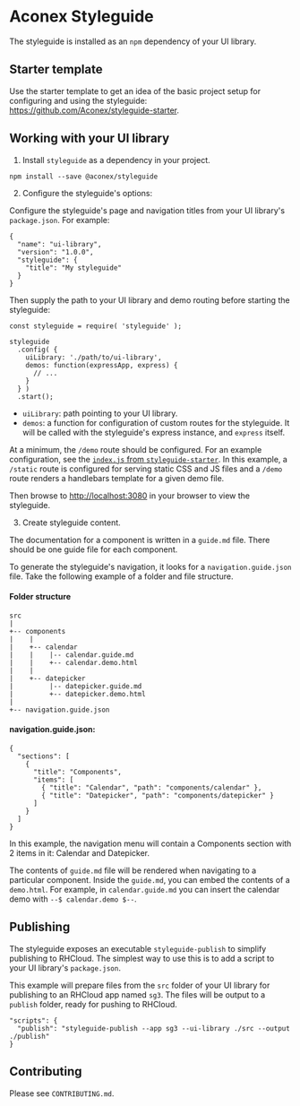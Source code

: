# Aconex Styleguide

The styleguide is installed as an `npm` dependency of your UI library.

## Starter template

Use the starter template to get an idea of the basic project setup for configuring and using the styleguide: <https://github.com/Aconex/styleguide-starter>.

## Working with your UI library

1. Install `styleguide` as a dependency in your project.

  ```
  npm install --save @aconex/styleguide
  ```

2. Configure the styleguide's options:

  Configure the styleguide's page and navigation titles from your UI library's `package.json`. For example:

  ```
  {
    "name": "ui-library",
    "version": "1.0.0",
    "styleguide": {
      "title": "My styleguide"
    }
  }
  ```

  Then supply the path to your UI library and demo routing before starting the styleguide:

  ```
  const styleguide = require( 'styleguide' );

  styleguide
    .config( {
      uiLibrary: './path/to/ui-library',
      demos: function(expressApp, express) {
        // ...
      }
    } )
    .start();
  ```

  - `uiLibrary`: path pointing to your UI library.
  - `demos`: a function for configuration of custom routes for the styleguide. It will be called with the styleguide's express instance, and `express` itself.

  At a minimum, the `/demo` route should be configured. For an example configuration, see the [`index.js` from `styleguide-starter`](https://github.com/Aconex/styleguide-starter/blob/master/index.js). In this example, a `/static` route is configured for serving static CSS and JS files and a `/demo` route renders a handlebars template for a given demo file.

  Then browse to <http://localhost:3080> in your browser to view the styleguide.

3. Create styleguide content.

  The documentation for a component is written in a `guide.md` file. There should be one guide file for each component.

  To generate the styleguide's navigation, it looks for a `navigation.guide.json` file. Take the following example of a folder and file structure.

  #### Folder structure

  ```
  src
  |
  +-- components
  |    |
  |    +-- calendar
  |    |    |-- calendar.guide.md
  |    |    +-- calendar.demo.html
  |    |
  |    +-- datepicker
  |         |-- datepicker.guide.md
  |         +-- datepicker.demo.html
  |
  +-- navigation.guide.json
  ```

  #### navigation.guide.json:

  ```
  {
    "sections": [
      {
        "title": "Components",
        "items": [
          { "title": "Calendar", "path": "components/calendar" },
          { "title": "Datepicker", "path": "components/datepicker" }
        ]
      }
    ]
  }
  ```

  In this example, the navigation menu will contain a Components section with 2 items in it: Calendar and Datepicker.

  The contents of `guide.md` file will be rendered when navigating to a particular component. Inside the `guide.md`, you can embed the contents of a `demo.html`. For example, in `calendar.guide.md` you can insert the calendar demo with `--$ calendar.demo $--`.

## Publishing

The styleguide exposes an executable `styleguide-publish` to simplify publishing to RHCloud. The simplest way to use this is to add a script to your UI library's `package.json`.

This example will prepare files from the `src` folder of your UI library for publishing to an RHCloud app named `sg3`. The files will be output to a `publish` folder, ready for pushing to RHCloud.

```
"scripts": {
  "publish": "styleguide-publish --app sg3 --ui-library ./src --output ./publish"
}
```

## Contributing

Please see `CONTRIBUTING.md`.
